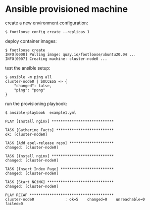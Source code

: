 # Ansible provisioned machine

create a new environment configuration:

```console
$ footloose config create --replicas 1
```

deploy container images:

```console
$ footloose create
INFO[0000] Pulling image: quay.io/footloose/ubuntu20.04 ...
INFO[0007] Creating machine: cluster-node0 ...
```


test the ansible setup:

```console
$ ansible -m ping all
cluster-node0 | SUCCESS => {
    "changed": false, 
    "ping": "pong"
}
```

run the provisioning playbook:

```console
$ ansible-playbook  example1.yml

PLAY [Install nginx] ****************************

TASK [Gathering Facts] **************************
ok: [cluster-node0]

TASK [Add epel-release repo] ********************
changed: [cluster-node0]

TASK [Install nginx] ****************************
changed: [cluster-node0]

TASK [Insert Index Page] ************************
changed: [cluster-node0]

TASK [Start NGiNX] ******************************
changed: [cluster-node0]

PLAY RECAP **************************************
cluster-node0              : ok=5    changed=0    unreachable=0    failed=0
```
